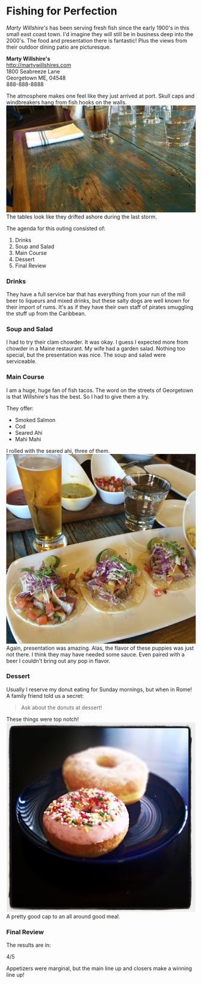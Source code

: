 # Fishing for Perfection

*Marty Willshire's* has been serving fresh fish since the early 1900's in this small east coast town. I'd imagine they will still be in business deep into the 2000's. The food and presentation there is fantastic! Plus the views from their outdoor dining patio are picturesque.

**Marty Willshire's**  
<http://martywillshires.com>  
1800 Seabreeze Lane  
Georgetown ME, 04548  
888-888-8888

The atmosphere makes one feel like they just arrived at port. Skull caps and windbreakers hang from fish hooks on the walls.
![Table](/content/images/2014/Jul/table-1.jpg)
The tables look like they drifted ashore during the last storm.

The agenda for this outing consisted of:

1. Drinks
2. Soup and Salad
3. Main Course
4. Dessert
5. Final Review

### Drinks

They have a full service bar that has everything from your run of the mill beer to liqueurs and mixed drinks, but these salty dogs are well known for their import of rums. It's as if they have their own staff of pirates smuggling the stuff up from the Caribbean.

### Soup and Salad

I had to try their clam chowder. It was okay. I guess I expected more from chowder in a Maine restaurant. My wife had a garden salad. Nothing too special, but the presentation was nice. The soup and salad were serviceable.

### Main Course

I am a huge, huge fan of fish tacos. The word on the streets of Georgetown is that Willshire's has the best. So I had to give them a try.

They offer:

- Smoked Salmon
- Cod
- Seared Ahi
- Mahi Mahi

I rolled with the seared ahi, three of them.
![Tacos](/content/images/2014/Jul/tacos-1.jpg)
Again, presentation was amazing. Alas, the flavor of these puppies was just not there. I think they may have needed some sauce. Even paired with a beer I couldn't bring out any pop in flavor.

### Dessert

Usually I reserve my donut eating for Sunday mornings, but when in Rome! A family friend told us a secret:

> Ask about the donuts at dessert!

These things were top notch!
![Donuts](/content/images/2014/Jul/donuts-1.jpg)
A pretty good cap to an all around good meal.

### Final Review

The results are in:

<div class="final-review">
  <span class="score">4/5</span>
  <p class="summary">Appetizers were marginal, but the main line up and closers make a winning line up!</p>
</div>